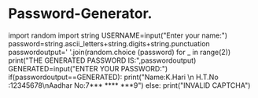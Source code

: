 # Password-Generator.
import random
import string
USERNAME=input("Enter your name:")
password=string.ascii_letters+string.digits+string.punctuation
passwordoutput=' '.join(random.choice (password) for _ in range(2))
print("THE GENERATED PASSWORD IS:",passwordoutput)
GENERATED=input("ENTER YOUR PASSWORD:")
if(passwordoutput==GENERATED):
    print("Name:K.Hari \n H.T.No :12345678\nAadhar No:7*** **** ***9")
else:
    print("INVALID CAPTCHA")
